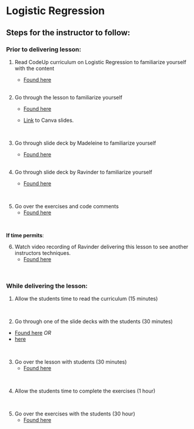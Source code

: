 # Logistic Regression

## Steps for the instructor to follow:

### Prior to delivering lesson:

1. Read CodeUp curriculum on Logistic Regression to familiarize yourself with the content 
    - [Found here](https://ds.codeup.com/classification/logistic-regression/)
   
   <br>
 
2. Go through the lesson to familiarize yourself
    - [Found here](https://github.com/gocodeup/data-science-curriculum/blob/master/TDR/7_Classification/7.4_Logistic_Regression/2_Lesson.ipynb)

    - [Link](https://www.canva.com/design/DAFmABpggDc/PxQj1mhr08WpMKdOUZ57dQ/edit?utm_content=DAFmABpggDc&utm_campaign=designshare&utm_medium=link2&utm_source=sharebutton) to Canva slides.

    <br>

3. Go through slide deck by Madeleine to familiarize yourself
    - [Found here](https://www.canva.com/design/DAEfWtGKNgc/VqwX9iLNaf4TV7YJg6XflQ/view?utm_content=DAEfWtGKNgc&utm_campaign=designshare&utm_medium=link2&utm_source=sharebutton)
    
    <br>
    
4. Go through slide deck by Ravinder to familiarize yourself    
    - [Found here](https://docs.google.com/presentation/d/1ydkeqgGd4fx7qpq8YsSYL4MBGjl73ykM/edit#slide=id.p1)
 
 <br>
 
5. Go over the exercises and code comments
    - [Found here](https://github.com/gocodeup/data-science-curriculum/blob/master/TDR/7_Classification/7.4_Logistic_Regression/3_Exercise.ipynb)

<br>

<b> If time permits</b>:
<br>

6. Watch video recording of Ravinder delivering this lesson to see another instructors techniques.
    - [Found here](https://youtu.be/RnfqsAPDsjc)

<br>

### While delivering the lesson:

1. Allow the students time to read the curriculum (15 minutes)

<br>

2. Go through one of the slide decks with the students (30 minutes)
  - [Found here](https://docs.google.com/presentation/d/1ydkeqgGd4fx7qpq8YsSYL4MBGjl73ykM/edit#slide=id.p1)
  *OR*
  - [here](https://www.canva.com/design/DAEfWtGKNgc/VqwX9iLNaf4TV7YJg6XflQ/view?utm_content=DAEfWtGKNgc&utm_campaign=designshare&utm_medium=link2&utm_source=sharebutton)
    
<br>    

3. Go over the lesson with students (30 minutes)
    - [Found here](https://github.com/gocodeup/data-science-curriculum/blob/master/TDR/7_Classification/7.4_Logistic_Regression/2_Lesson.ipynb)

<br>

4. Allow the students time to complete the exercises (1 hour)

<br>

5. Go over the exercises with the students (30 hour)
    - [Found here](https://github.com/gocodeup/data-science-curriculum/blob/master/TDR/7_Classification/7.4_Logistic_Regression/3_Exercises.ipynb)
